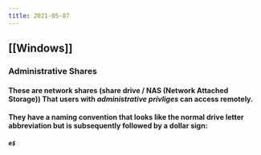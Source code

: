 ```yaml
---
title: 2021-05-07
---
```


## [[Windows]]
### Administrative Shares
#### These are network shares (share drive / NAS (Network Attached Storage)) That users with _administrative privliges_ can access remotely.
#### They have a naming convention that looks like the normal drive letter abbreviation but is subsequently followed by a dollar sign:
##### `e$`
